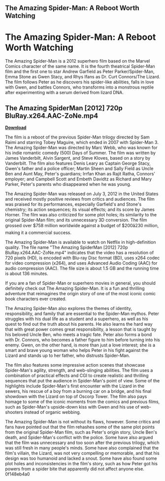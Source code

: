 ## The Amazing Spider-Man: A Reboot Worth Watching

  
# The Amazing Spider-Man: A Reboot Worth Watching
 
The Amazing Spider-Man is a 2012 superhero film based on the Marvel Comics character of the same name. It is the fourth theatrical Spider-Man film and the first one to star Andrew Garfield as Peter Parker/Spider-Man, Emma Stone as Gwen Stacy, and Rhys Ifans as Dr. Curt Connors/The Lizard. The film follows Peter as he discovers his spider-like abilities, falls in love with Gwen, and battles Connors, who transforms into a monstrous reptile after experimenting with a serum derived from lizard DNA.
 
## The Amazing SpiderMan [2012] 720p BluRay.x264.AAC-ZoNe.mp4


[**Download**](https://www.google.com/url?q=https%3A%2F%2Fshurll.com%2F2tKvaK&sa=D&sntz=1&usg=AOvVaw03Yp37GWAelaoq9UiCUBuK)

 
The film is a reboot of the previous Spider-Man trilogy directed by Sam Raimi and starring Tobey Maguire, which ended in 2007 with Spider-Man 3. The Amazing Spider-Man was directed by Marc Webb, who was known for his indie romantic comedy (500) Days of Summer. The film was written by James Vanderbilt, Alvin Sargent, and Steve Kloves, based on a story by Vanderbilt. The film also features Denis Leary as Captain George Stacy, Gwen's father and a police officer; Martin Sheen and Sally Field as Uncle Ben and Aunt May, Peter's guardians; Irrfan Khan as Rajit Ratha, Connors' employer; and Campbell Scott and Embeth Davidtz as Richard and Mary Parker, Peter's parents who disappeared when he was young.
 
The Amazing Spider-Man was released on July 3, 2012 in the United States and received mostly positive reviews from critics and audiences. The film was praised for its performances, especially Garfield's and Stone's chemistry; its action sequences; its visual effects; and its score by James Horner. The film was also criticized for some plot holes; its similarity to the original Spider-Man film; and its unnecessary 3D conversion. The film grossed over $758 million worldwide against a budget of $200â230 million, making it a commercial success.
 
The Amazing Spider-Man is available to watch on Netflix in high-definition quality. The file name "The Amazing SpiderMan [2012] 720p BluRay.x264.AAC-ZoNe.mp4" indicates that the video has a resolution of 720 pixels (HD), is encoded with Blu-ray Disc format (BD), uses x264 codec for video compression (x264), and uses Advanced Audio Coding (AAC) for audio compression (AAC). The file size is about 1.5 GB and the running time is about 136 minutes.
 
If you are a fan of Spider-Man or superhero movies in general, you should definitely check out The Amazing Spider-Man. It is a fun and thrilling adventure that reimagines the origin story of one of the most iconic comic book characters ever created.
  
The Amazing Spider-Man also explores the themes of identity, responsibility, and family that are essential to the Spider-Man mythos. Peter struggles with his dual life as a student and a superhero, as well as his quest to find out the truth about his parents. He also learns the hard way that with great power comes great responsibility, a lesson that is taught by his beloved Uncle Ben, who meets a tragic fate. Peter also forms a bond with Dr. Connors, who becomes a father figure to him before turning into his enemy. Gwen, on the other hand, is more than just a love interest; she is a smart and brave young woman who helps Peter in his fight against the Lizard and stands up to her father, who distrusts Spider-Man.
 
The film also features some impressive action scenes that showcase Spider-Man's agility, strength, and web-slinging abilities. The film uses a combination of practical effects and CGI to create realistic and thrilling sequences that put the audience in Spider-Man's point of view. Some of the highlights include Spider-Man's first encounter with the Lizard in the sewers, his rescue of a boy from a burning car on a bridge, and his final showdown with the Lizard on top of Oscorp Tower. The film also pays homage to some of the iconic moments from the comics and previous films, such as Spider-Man's upside-down kiss with Gwen and his use of web-shooters instead of organic webbing.
 
The Amazing Spider-Man is not without its flaws, however. Some critics and fans have pointed out that the film rehashes some of the same plot points from the original Spider-Man film, such as Peter's origin story, Uncle Ben's death, and Spider-Man's conflict with the police. Some have also argued that the film was unnecessary and too soon after the previous trilogy, which was still fresh in many people's minds. Some have also complained that the film's villain, the Lizard, was not very compelling or memorable, and that his design was too humanoid and lacked a snout. Some have also found some plot holes and inconsistencies in the film's story, such as how Peter got his powers from a spider bite that apparently did not affect anyone else.
 0f148eb4a0
